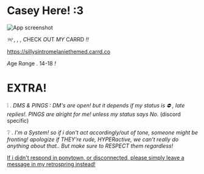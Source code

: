 # Casey Here! :3

![App screenshot](https://64.media.tumblr.com/24f2859c7ff9405aa5bdbc7a2b323cce/c2b6eeebc77e4c33-ba/s1280x1920/10dadef9d49979eb087c73513c57133fd93bcaca.pnj)

*୨୧ , , ,* *C*HECK *O*UT _MY_ CARRD *!!*

https://sillysintromelaniethemed.carrd.co

*A*ge R*a*nge . 14-18 *!*

# EXTRA!
❕   . *DMS & PINGS : DM's are open! but it depends if my status is ⛔ , late replies!. PINGS are alright for me! unless my status says No.* (discord specific)

❔   . *I'm a System! so if i don't act accordingly/out of tone, someone might be fronting! apologize if THEY're rude, HYPERactive, we can't really do anything about that.. But make sure to RESPECT them regardless!*

[If i didn't respond in ponytown, or disconnected, please simply leave a message in my retrospring instead!](https://retrospring.net/@Aramaa)

